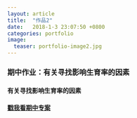 ```yaml
---
layout: article
title:  "作品2"
date:   2018-1-3 23:07:50 +0800
categories: portfolio
image:
  teaser: portfolio-image2.jpg
---
```

### 期中作业：有关寻找影响生育率的因素

#### 有关寻找影响生育率的因素
#### [戳我看期中专案](https://Shuyi-Ho.github.io/portfolio/qizhong)